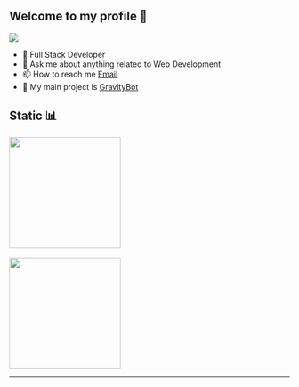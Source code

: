 ## **Welcome to my profile 👋**

<img align="center" src="https://discord.c99.nl/widget/theme-1/417332680758394880.png"/> 

- 🦾 Full Stack Developer
- 💬 Ask me about anything related to Web Development
- 📫 How to reach me [Email](mailto:aycs963@gmail.com)
- 🗻 My main project is [GravityBot](https://discord.com/invite/gravitybot)

## **Static 📊**

<a href="https://discord.com/invite/gravitybot">
  <img align="center" height="200px" src="https://github-readme-stats.vercel.app/api?username=eyun-dev&show_icons=true&theme=tokyonight" />
</a>
<br><br>
<a href="https://discord.com/invite/gravitybot">
  <img align="center" height="200px" src="https://github-readme-stats.vercel.app/api/top-langs/?username=eyun-dev&layout=compact&theme=tokyonight" />
</a>

---
